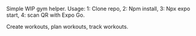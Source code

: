 Simple WIP gym helper.
Usage:
1: Clone repo,
2: Npm install,
3: Npx expo start, 
4: scan QR with Expo Go.

Create workouts, plan workouts, track workouts.
